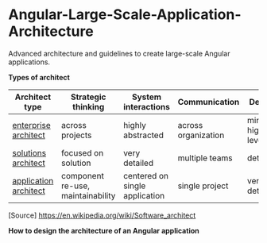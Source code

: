 # Angular-Large-Scale-Application-Architecture
Advanced architecture and guidelines to create large-scale Angular applications.

**Types of architect**

| Architect type | Strategic thinking | System interactions | Communication | Design
| ------ | ------ | ------ | ------ | ------
| [enterprise architect](https://en.wikipedia.org/wiki/Enterprise_architect "Enterprise architect") | across projects | highly abstracted | across organization | minimal, high level
| [solutions architect](https://en.wikipedia.org/wiki/Solutions_architect "Solutions architect") | focused on solution | very detailed | multiple teams | detailed
| [application architect](https://en.wikipedia.org/wiki/Application_architect "Application architect") | component re-use, maintainability | centered on single application | single project | very detailed

[Source] https://en.wikipedia.org/wiki/Software_architect

__How to design the architecture of an Angular application__
